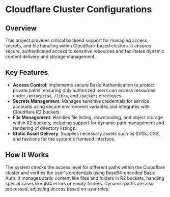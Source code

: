 # Cloudflare Cluster Configurations

## Overview

This project provides critical backend support for managing access, secrets, and file handling within Cloudflare-based clusters. It ensures secure, authenticated access to sensitive resources and facilitates dynamic content delivery and storage management.

## Key Features

- **Access Control**: Implements secure Basic Authentication to protect private paths, ensuring only authorized users can access resources under `/enterprise`, `/libra`, and `/pockets` directories.
- **Secrets Management**: Manages sensitive credentials for service accounts using secure environment variables and integrates with Cloudflare R2 buckets.
- **File Management**: Handles file listing, downloading, and object storage within R2 buckets, including support for dynamic path management and rendering of directory listings.
- **Static Asset Delivery**: Supplies necessary assets such as SVGs, CSS, and favicons for the system's frontend interface.

## How It Works

The system checks the access level for different paths within the Cloudflare cluster and verifies the user's credentials using Base64-encoded Basic Auth. It manages static content like files and folders in R2 buckets, handling special cases like 404 errors or empty folders. Dynamic paths are also processed, adjusting access based on user roles.

